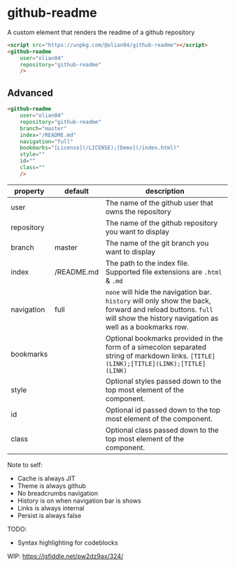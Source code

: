 # github-readme
A custom element that renders the readme of a github repository

```html
<script src="https://unpkg.com/@olian04/github-readme"></script>
<github-readme
    user="olian04"
    repository="github-readme"
    />
```

## Advanced

```html
<github-readme
    user="olian04"
    repository="github-readme"
    branch="master"
    index="/README.md"
    navigation="full"
    bookmarks="[License](/LICENSE);[Demo](/index.html)"
    style=""
    id=""
    class=""
    />
```

property | default | description
-----------|----------|--------------
user |  | The name of the github user that owns the repository
repository |  | The name of the github repository you want to display
branch | master | The name of the git branch you want to display
index | /README.md | The path to the index file. Supported file extensions are `.html` & `.md`
navigation | full | `none` will hide the navigation bar. `history` will only show the back, forward and reload buttons. `full` will show the history navigation as well as a bookmarks row.
bookmarks | | Optional bookmarks provided in the form of a simecolon separated string of markdown links. `[TITLE](LINK);[TITLE](LINK);[TITLE](LINK)`
style |  | Optional styles passed down to the top most element of the component.
id |  | Optional id passed down to the top most element of the component.
class |  | Optional class passed down to the top most element of the component.


Note to self:
* Cache is always JIT
* Theme is always github
* No breadcrumbs navigation 
* History is on when navigation bar is shows
* Links is always internal
* Persist is always false

TODO:
* Syntax highlighting for codeblocks


WIP: https://jsfiddle.net/pw2dz9ax/324/
